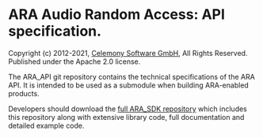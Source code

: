 # ARA Audio Random Access: API specification.

Copyright (c) 2012-2021, [Celemony Software GmbH](https://www.celemony.com), All Rights Reserved.
Published under the Apache 2.0 license.

The ARA_API git repository contains the technical specifications of the ARA API. It is intended to be used as a submodule when building ARA-enabled products.

Developers should download the [full ARA_SDK repository](https://github.com/Celemony/ARA_SDK) which includes this repository along with extensive library code, full documentation and detailed example code.
